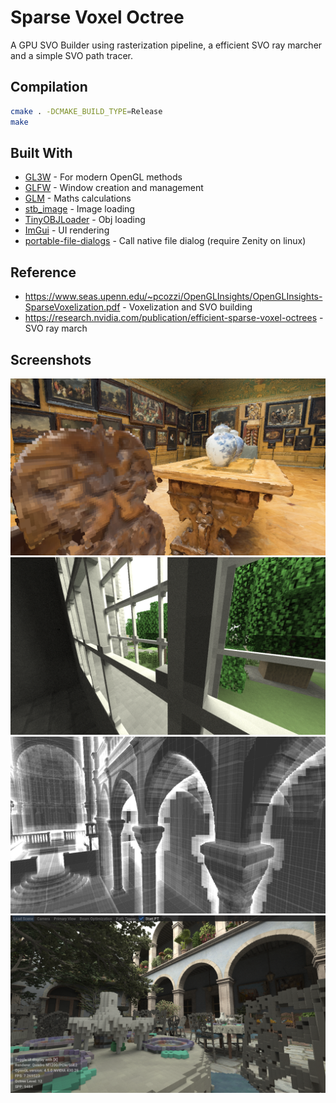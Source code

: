 # Sparse Voxel Octree
A GPU SVO Builder using rasterization pipeline, a efficient SVO ray marcher and a simple SVO path tracer.

## Compilation
```bash
cmake . -DCMAKE_BUILD_TYPE=Release
make
```

## Built With
* [GL3W](https://github.com/skaslev/gl3w) - For modern OpenGL methods
* [GLFW](http://www.glfw.org/) - Window creation and management
* [GLM](https://glm.g-truc.net/) - Maths calculations
* [stb_image](https://github.com/nothings/stb/blob/master/stb_image.h) - Image loading
* [TinyOBJLoader](https://github.com/syoyo/tinyobjloader) - Obj loading
* [ImGui](https://github.com/ocornut/imgui) - UI rendering
* [portable-file-dialogs](https://github.com/samhocevar/portable-file-dialogs) - Call native file dialog (require Zenity on linux)

## Reference
* https://www.seas.upenn.edu/~pcozzi/OpenGLInsights/OpenGLInsights-SparseVoxelization.pdf - Voxelization and SVO building
* https://research.nvidia.com/publication/efficient-sparse-voxel-octrees - SVO ray march

## Screenshots
![](https://raw.githubusercontent.com/AdamYuan/SparseVoxelOctree/master/screenshots/0.png)
![](https://raw.githubusercontent.com/AdamYuan/SparseVoxelOctree/master/screenshots/1.png)
![](https://raw.githubusercontent.com/AdamYuan/SparseVoxelOctree/master/screenshots/2.png)
![](https://raw.githubusercontent.com/AdamYuan/SparseVoxelOctree/master/screenshots/3.png)
